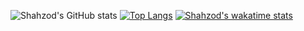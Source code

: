 ![Shahzod's GitHub stats](https://github-readme-stats.vercel.app/api?username=Shahzod222&show_icons=true&count_private=true&theme=buefy&show_owner=true) 
[![Top Langs](https://github-readme-stats.vercel.app/api/top-langs/?username=Shahzod222)](https://github.com/anuraghazra/github-readme-stats)
[![Shahzod's wakatime stats](https://github-readme-stats.vercel.app/api/wakatime?username=Shahzod222)](https://github.com/anuraghazra/github-readme-stats)
